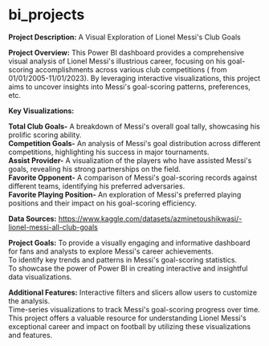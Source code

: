 # bi_projects
<b>Project Description:</b> A Visual Exploration of Lionel Messi's Club Goals

<b>Project Overview:</b>
This Power BI dashboard provides a comprehensive visual analysis of Lionel Messi's illustrious career, focusing on his goal-scoring accomplishments across various club competitions ( from 01/01/2005-11/01/2023). By leveraging interactive visualizations, this project aims to uncover insights into Messi's goal-scoring patterns, preferences, etc.

<b>Key Visualizations:</b>
<p><b>Total Club Goals-</b> A breakdown of Messi's overall goal tally, showcasing his prolific scoring ability.<br>
<b>Competition Goals-</b> An analysis of Messi's goal distribution across different competitions, highlighting his success in major tournaments.<br>
<b>Assist Provider-</b> A visualization of the players who have assisted Messi's goals, revealing his strong partnerships on the field.<br>
<b>Favorite Opponent-</b> A comparison of Messi's goal-scoring records against different teams, identifying his preferred adversaries.<br>
<b>Favorite Playing Position-</b> An exploration of Messi's preferred playing positions and their impact on his goal-scoring efficiency.<p>

<b>Data Sources:</b> https://www.kaggle.com/datasets/azminetoushikwasi/-lionel-messi-all-club-goals

<b>Project Goals:</b>
To provide a visually engaging and informative dashboard for fans and analysts to explore Messi's career achievements.<br>
To identify key trends and patterns in Messi's goal-scoring statistics.<br>
To showcase the power of Power BI in creating interactive and insightful data visualizations.<br>

<b>Additional Features:</b>
Interactive filters and slicers allow users to customize the analysis.<br>
Time-series visualizations to track Messi's goal-scoring progress over time.<br>
This project offers a valuable resource for understanding Lionel Messi's exceptional career and impact on football by utilizing these visualizations and features.<br>
